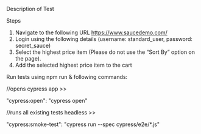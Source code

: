 Description of Test

Steps

1. Navigate to the following URL https://www.saucedemo.com/
2. Login using the following details (username: standard_user, password: secret_sauce)
3. Select the highest price item (Please do not use the “Sort By” option on the page).
4. Add the selected highest price item to the cart

Run tests using npm run & following commands:

//opens cypress app >> 

"cypress:open": "cypress open"

//runs all existing tests headless >> 

"cypress:smoke-test": "cypress run --spec cypress/e2e/*.js" 